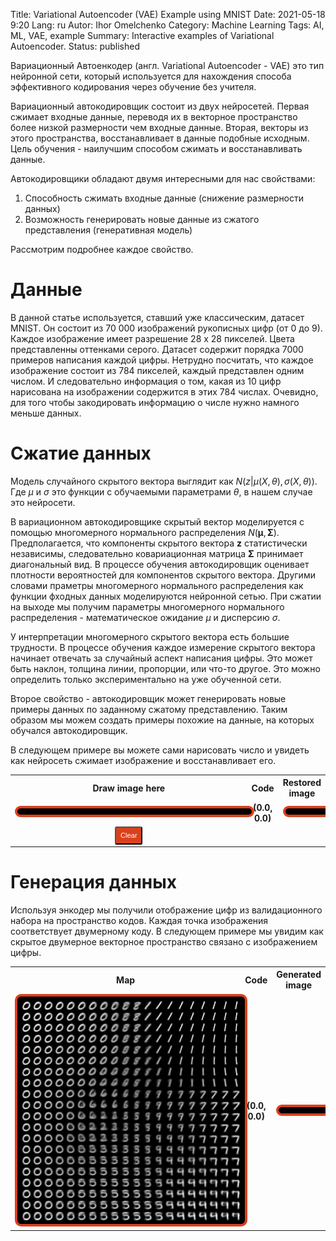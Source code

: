 Title: Variational Autoencoder (VAE) Example using MNIST
Date: 2021-05-18 9:20
Lang: ru
Autor: Ihor Omelchenko
Category: Machine Learning
Tags: AI, ML, VAE, example
Summary: Interactive examples of Variational Autoencoder.
Status: published

<script src="https://ajax.googleapis.com/ajax/libs/jquery/3.5.1/jquery.min.js"></script>
<script src="https://cdn.jsdelivr.net/npm/onnxjs/dist/onnx.min.js"></script>
<style>
div.example { width: 100%; height: auto; text-align: center;}
img#map { width: 100%; float: left; display:inline-block; }
img#map:after { content: ""; display: block; padding-bottom: 100% }
canvas#viewport { width: 100%; image-rendering: crisp-edges; float: right }
canvas#draw { width: 100%; float: left; image-rendering: crisp-edges; }
canvas#restore { width: 100%; image-rendering: crisp-edges; float: right }
div.vertical { border-left: 6px solid #0000; height: 100%; position:absolute; left: 50%; }
button {
  background-color: #D9411E;
  padding: .6em .6em;
  font-size: .8em;
  line-height: 1;
  color: #ffffff;
  text-align: center;
  white-space: nowrap;
  vertical-align: baseline;
  border-radius: .25em;
}
div.border {
  display:inline-block;
  background-color: #000;
  border-radius: 10px;
  border: 4px solid #D9411E;
  padding: 5px;
  width: 100%;
}
table.example {
	text-align: center;
	vertical-align: middle;
}
th, td {
	width: 100%;
	text-align: center;
	vertical-align: middle !important;
}
</style>

Вариационный Автоенкодер (англ. Variational Autoencoder - VAE) это тип нейронной сети, который используется для нахождения способа эффективного кодирования через обучение без учителя.

Вариационный автокодировщик состоит из двух нейросетей. Первая сжимает входные данные, переводя их в векторное пространство более низкой размерности чем входные данные. Вторая, векторы из этого пространства, восстанавливает в данные подобные исходным. Цель обучения - наилучшим способом сжимать и восстанавливать данные.

Автокодировщики обладают двумя интересными для нас свойствами:

1. Способность сжимать входные данные (снижение размерности данных)
2. Возможность генерировать новые данные из сжатого представления (генеративная модель)

Рассмотрим подробнее каждое свойство.

# Данные

В данной статье используется, ставший уже классическим, датасет MNIST. Он состоит из 70 000 изображений рукописных цифр (от 0 до 9). Каждое изображение имеет разрешение 28 х 28 пикселей. Цвета представленны оттенками серого. Датасет содержит порядка 7000 примеров написания каждой цифры. Нетрудно посчитать, что каждое изображение состоит из 784 пикселей, каждый представлен одним числом. И следовательно информация о том, какая из 10 цифр нарисована на изображении содержится в этих 784 числах. Очевидно, для того чтобы закодировать информацию о числе нужно намного меньше данных.

# Сжатие данных

Модель случайного скрытого вектора выглядит как $N(z|\mu(X, \theta), \sigma(X, \theta))$. Где $\mu$ и $\sigma$ это функции с обучаемыми параметрами $\theta$, в нашем случае это нейросети.

В вариационном автокодировщике скрытый вектор моделируется с помощью многомерного нормального распределения $N(\boldsymbol{\mu}, \boldsymbol{\Sigma})$. Предполагается, что компоненты скрытого вектора $\boldsymbol{z}$ статистически независимы, следовательно ковариационная матрица $\boldsymbol{\Sigma}$ принимает диагональный вид. В процессе обучения автокодировщик оценивает плотности вероятностей для компонентов скрытого вектора. Другими словами праметры многомерного нормального распределения как функции фходных данных моделируются нейронной сетью. При сжатии на выходе мы получим параметры многомерного нормального распределения - математическое ожидание $\mu$ и дисперсию $\sigma$.

У интерпретации многомерного скрытого вектора есть большие трудности. В процессе обучения каждое измерение скрытого вектора начинает отвечать за случайный аспект написания цифры. Это может быть наклон, толщина линии, пропорции, или что-то другое. Это можно определить только экспериментально на уже обученной сети.

Второе свойство - автокодировщик может генерировать новые примеры данных по заданному сжатому представлению. Таким образом мы можем создать примеры похожие на данные, на которых обучался автокодировщик.

В следующем примере вы можете сами нарисовать число и увидеть как нейросеть сжимает изображение и восстанавливает его.

<div class="example" id="example_2">
	<table class="example" style="width: 100%; height: auto; table-layout: fixed;">
		<tr>
			<th><text>Draw image here</text></th>
			<th><text>Code</text></th>
			<th><text>Restored image</text></th>
		</tr>
		<tr>
			<td>
				<div class="border">
					<canvas id="draw"></canvas>
				</div>
			</td>
			<td>
				<span id="encoder_out" style="font-weight: bold;">(0.0, 0.0)</span>
			</td>
			<td>
				<div class="border">
					<canvas id="restore"></canvas>
				</div>
			</td>
		</tr>
		<tr>
			<td><button type="button" id="draw_clear" onclick="drawClear()">Clear</button></td>
			<td></td>
			<td></td>
		</tr>
	</table>
</div>

# Генерация данных

Используя энкодер мы получили отображение цифр из валидационного набора на пространство кодов.
Каждая точка изображения соответствует двумерному коду.
В следующем примере мы увидим как скрытое двумерное векторное пространство связано с изображением цифры.

<div class="example" id="example_1">
	<table class="example" style="width: 100%; height: auto; table-layout: fixed;">
		<tr>
			<th><text>Map</text></th>
			<th>Code</td>
			<th><text>Generated image</text></th>
		</tr>
		<tr>
			<td>
				<div class="border">
					<img src="data/vae/map.png" alt="map" id="map">
				</div>
			</td>
			<td>
				<span id="ex1_code" style="font-weight: bold;">(0.0, 0.0)</span>
			</td>
			<td>
				<div class="border">
					<canvas class="canvas elevation" id="viewport"></canvas>
				</div>
			</td>
		</tr>
	</table>
</div>


<script src="data/vae/script_example_1.js"></script>
<script src="data/vae/script_example_2.js"></script>

